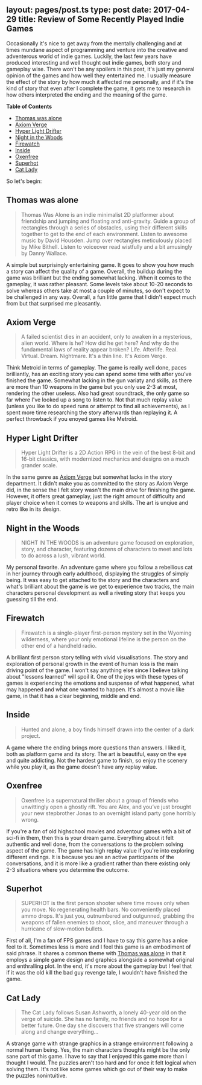 layout: pages/post.ts
type: post
date: 2017-04-29
title: Review of Some Recently Played Indie Games
---

Occasionally it's nice to get away from the mentally challenging and at times mundane aspect of programming and venture into the creative and adventerous world of indie games.
Luckily, the last few years have produced interesting and well thought out indie games, both story and gameplay wise. There won't be any spoilers in this post, it's just my general opinion of the games and how well they entertained me.
I usually measure the effect of the story by how much it affected me personally, and if it's the kind of story that even after I complete the game, it gets me to research in how others interpreted the ending and the meaning of the game.

**Table of Contents**
<!-- START doctoc generated TOC please keep comment here to allow auto update -->
<!-- DON'T EDIT THIS SECTION, INSTEAD RE-RUN doctoc TO UPDATE -->


- [Thomas was alone](#thomas-was-alone)
- [Axiom Verge](#axiom-verge)
- [Hyper Light Drifter](#hyper-light-drifter)
- [Night in the Woods](#night-in-the-woods)
- [Firewatch](#firewatch)
- [Inside](#inside)
- [Oxenfree](#oxenfree)
- [Superhot](#superhot)
- [Cat Lady](#cat-lady)

<!-- END doctoc generated TOC please keep comment here to allow auto update -->


So let's begin:

## Thomas was alone

> Thomas Was Alone is an indie minimalist 2D platformer about friendship and jumping and floating and anti-gravity. Guide a group of rectangles through a series of obstacles, using their different skills together to get to the end of each environment.
Listen to awesome music by David Housden. Jump over rectangles meticulously placed by Mike Bithell. Listen to voiceover read wistfully and a bit amusingly by Danny Wallace.

 A simple but surprisingly entertaining game. It goes to show you how much a story can affect the quality of a game.
 Overall, the buildup during the game was brilliant but the ending somewhat lacking. When it comes to the gameplay, it was rather pleasant. Some levels take about 10-20 seconds to solve whereas others take at most a couple of minutes, so don't expect to be challenged in any way. Overall, a fun little game that I didn't expect much from but that surprised me pleasantly.

## Axiom Verge

> A failed scientist dies in an accident, only to awaken in a mysterious, alien world.
Where is he? How did he get here? And why do the fundamental laws of reality appear broken?
Life. Afterlife. Real. Virtual. Dream. Nightmare. It's a thin line.
It's Axiom Verge.

Think Metroid in terms of gameplay. The game is really well done, paces brilliantly, has an exciting story you can spend some time with after you've finished the game. Somewhat lacking in the gun variaty and skills, as there are more than 10 weapons in the game but you only use 2-3 at most, rendering the other useless. Also had great soundtrack, the only game so far where I've looked up a song to listen to. Not that much replay value (unless you like to do speed runs or attempt to find all achievements), as I spent more time researching the story afterwards than replaying it. A perfect throwback if you enoyed games like Metroid.

## Hyper Light Drifter

> Hyper Light Drifter is a 2D Action RPG in the vein of the best 8-bit and 16-bit classics, with modernized mechanics and designs on a much grander scale.

In the same genre as [Axiom Verge](#axiom-verge) but somewhat lacks in the story department. It didn't make you as committed to the story as Axiom Verge did, in the sense the I felt story wasn't the main drive for finishing the game.
However, it offers great gameplay, just the right amount of difficulty and player choice when it comes to weapons and skills. The art is unqiue and retro like in its design.

## Night in the Woods

> NIGHT IN THE WOODS is an adventure game focused on exploration, story, and character, featuring dozens of characters to meet and lots to do across a lush, vibrant world.

My personal favorite. An adventure game where you follow a rebellious cat in her journey through early adulthood, displaying the struggles of simply being.
It was easy to get attached to the story and the characters and what's brilliant about the game is we get to experience two tracks, the main characters personal development as well a riveting story that keeps you guessing till the end.

## Firewatch

> Firewatch is a single-player first-person mystery set in the Wyoming wilderness, where your only emotional lifeline is the person on the other end of a handheld radio.

A brilliant first person story telling with vivid visualisations. The story and exploration of personal growth in the event of human loss is the main driving point of the game. I won't say anything else since I believe talking about "lessons learned" will spoil it. One of the joys with these types of games is experiencing the emotions and suspense of what happened, what may happened and what one wanted to happen. It's almost a movie like game, in that it has a clear beginning, middle and end.

## Inside

> Hunted and alone, a boy finds himself drawn into the center of a dark project.

A game where the ending brings more questions than answers. I liked it, both as platform game and its story. The art is beautiful, easy on the eye and quite addicting. Not the hardest game to finish, so enjoy the scenery while you play it, as the game doesn't have any replay value.

## Oxenfree

> Oxenfree is a supernatural thriller about a group of friends who unwittingly open a ghostly rift. You are Alex, and you’ve just brought your new stepbrother Jonas to an overnight island party gone horribly wrong.

If you're a fan of old highschool movies and adventour games with a bit of sci-fi in them, then this is your dream game. Everything about it felt authentic and well done, from the conversations to the problem solving aspect of the game. The game has high replay value if you're into exploring different endings. It is because you are an active participants of the conversations, and it is more like a gradient rather than there existing only 2-3 situations where you determine the outcome.

## Superhot

> SUPERHOT is the first person shooter where time moves only when you move. No regenerating health bars. No conveniently placed ammo drops. It's just you, outnumbered and outgunned, grabbing the weapons of fallen enemies to shoot, slice, and maneuver through a hurricane of slow-motion bullets.

First of all, I'm a fan of FPS games and I have to say this game has a nice feel to it. Sometimes less is more and I feel this game is an embodiment of said phrase. It shares a common theme with [Thomas was alone](#thomas-was-alone) in that it employs a simple game design and graphics alongside a somewhat original and enthralling plot.
In the end, it's more about the gameplay but I feel that if it was the old kill the bad guy revenge tale, I wouldn't have finished the game.

## Cat Lady

> The Cat Lady follows Susan Ashworth, a lonely 40-year old on the verge of suicide. She has no family, no friends and no hope for a better future. One day she discovers that five strangers will come along and change everything...

A strange game with strange graphics in a strange environment following a normal human being. Yes, the main characters thoughts might be the only sane part of this game. I have to say that I enjoyed this game more than I thought I would. The puzzles aren't too hard and for once it felt logical when solving them. It's not like some games which go out of their way to make the puzzles nonintuitive.
